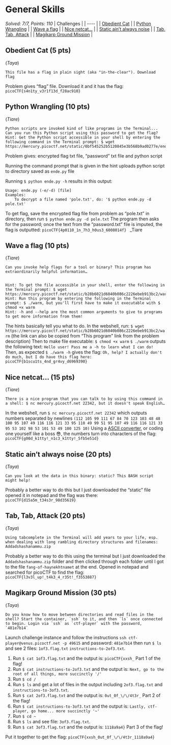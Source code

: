 # General Skills

*Solved: 7/7, Points: 110*
| Challenges |
| ---- |
| [Obedient Cat](#obedient-cat-5-pts) |
| [Python Wrangling](#Python-Wrangling-10-pts) |
| [Wave a flag](#Wave-a-flag-10-pts) |
| [Nice netcat…](#Nice-netcat-15-pts) |
| [Static ain’t always noise](#Static-aint-always-noise-20-pts) |
| [Tab, Tab, Attack](#Tab-Tab-Attack-20-pts) |
| [Magikarp Ground Mission](#Magikarp-Ground-Mission-30-pts) |

## Obedient Cat (5 pts) 
(*Taya*)

    This file has a flag in plain sight (aka "in-the-clear"). Download flag
Problem gives “flag” file. Download it and it has the flag:
`picoCTF{s4n1ty_v3r1f13d_f28ac910}` 


## Python Wrangling (10 pts) 
(*Tiare*)

    Python scripts are invoked kind of like programs in the Terminal... Can you run this Python script using this password to get the flag? Hint: Get the Python script accessible in your shell by entering the following command in the Terminal prompt: $ wget https://mercury.picoctf.net/static/0bf545252b5120845e3b568b9ad0277e/ende.py
Problem gives: encrypted flag txt file, “password” txt file and python script

Running the command prompt that is given in the hint uploads python script to directory saved as `ende.py` file

Running `$ python ende.py -h` results in this output:

    Usage: ende.py (-e/-d) [file]
    Examples:
        To decrypt a file named 'pole.txt', do: '$ python ende.py -d pole.txt'
To get flag, save the encrypted flag file from problem as “pole.txt” in directory, then run `$ python ende.py -d pole.txt` 
The program then asks for the password; once the text from the “password.txt” file is imputed, the flag is outputted: `picoCTF{4p0110_1n_7h3_h0us3_6008014f} `
_Tiare

## Wave a flag (10 pts)
(*Tiare*)

    Can you invoke help flags for a tool or binary? This program has extraordinarily helpful information…


    Hint: To get the file accessible in your shell, enter the following in the Terminal prompt: $ wget https://mercury.picoctf.net/static/b28b6021d6040b086c2226ebeb913bc2/warm
    Hint: Run this program by entering the following in the Terminal prompt: $ ./warm, but you'll first have to make it executable with $ chmod +x warm
    Hint: -h and --help are the most common arguments to give to programs to get more information from them!
The hints basically tell you what to do.
In the webshell, run: `$ wget https://mercury.picoctf.net/static/b28b6021d6040b086c2226ebeb913bc2/warm` (the link can also be copied from “This program” link from the problem description)
Then to make file executable: `$ chmod +x warm`
`$ ./warm` outputs the following text: `Hello user! Pass me a -h to learn what I can do!`
Then, as expected `$ ./warm -h` gives the flag:
`Oh, help? I actually don't do much, but I do have this flag here: picoCTF{b1scu1ts_4nd_gr4vy_d6969390}`

## Nice netcat… (15 pts)
(*Tiare*)

    There is a nice program that you can talk to by using this command in a shell: $ nc mercury.picoctf.net 22342, but it doesn't speak English…

In the webshell, run `$ nc mercury.picoctf.net 22342` which outputs numbers separated by newlines `(112 105 99 111 67 84 70 123 103 48 48 100 95 107 49 116 116 121 33 95 110 49 99 51 95 107 49 116 116 121 33 95 53 102 98 53 101 53 49 100 125 10)`
Using a [ASCII converter](https://www.browserling.com/tools/ascii-to-text), or coding one yourself like a boss 😎, the numbers turn into characters of the flag: `picoCTF{g00d_k1tty!_n1c3_k1tty!_5fb5e51d}`

## Static ain’t always noise (20 pts)
(*Taya*)
    
    Can you look at the data in this binary: static? This BASH script might help!

Probably a better way to do this but I just downloaded the “static” file opened it in notepad and the flag was there: 
`picoCTF{d15a5m_t34s3r_98d35619}`


## Tab, Tab, Attack (20 pts)
(*Taya*)

    Using tabcomplete in the Terminal will add years to your life, esp. when dealing with long rambling directory structures and filenames: Addadshashanammu.zip

Probably a better way to do this using the terminal but I just downloaded the `Addadshashanammu.zip` folder and then clicked through each folder until I got to the file `fang-of-haynekhtnamet` at the end. Opened in notepad and searched for picoCTF to find the flag: 
`picoCTF{l3v3l_up!_t4k3_4_r35t!_f3553887}`


## Magikarp Ground Mission (30 pts)
(*Taya*)

    Do you know how to move between directories and read files in the shell? Start the container, `ssh` to it, and then `ls` once connected to begin. Login via `ssh` as `ctf-player` with the password, `481e7b14`
Launch challenge instance and follow the instructions `ssh ctf-player@venus.picoctf.net -p 49615` and password: `481e7b14` then run `$ ls` and see 2 files: `1of3.flag.txt`  `instructions-to-2of3.txt`.

1. Run `$ cat 1of3.flag.txt` and the output is: `picoCTF{xxsh_` Part 1 of the flag!
1. Run `$ cat instructions-to-2of3.txt` and the output is: `Next, go to the root of all things, more succinctly '/'`
1. Run `$ cd /`
1. Run `$ ls` and get a lot of files in the output including `2of3.flag.txt` and  `instructions-to-3of3.txt`.
1. Run `$ cat 2of3.flag.txt` and the output is: `0ut_0f_\/\/4t3r_` Part 2 of the flag!
1. Run `$ cat instructions-to-3of3.txt` and the output is: `Lastly, ctf-player, go home... more succinctly '~'`
1. Run `$ cd ~`
1. Run `$ ls` and see file: `3of3.flag.txt`.
1. Run `$ cat 3of3.flag.txt`  and the output is: `1118a9a4}` Part 3 of the flag!

Put it together to get the flag: `picoCTF{xxsh_0ut_0f_\/\/4t3r_1118a9a4}`
